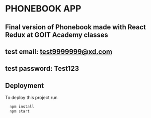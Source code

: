 # PHONEBOOK APP
## Final version of Phonebook made with React Redux at GOIT Academy classes

## test email: test9999999@xd.com
## test password: Test123

## Deployment

To deploy this project run

```bash
  npm install
  npm start
```
